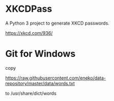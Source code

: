 # XKCDPass

A Python 3 project to generate XKCD passwords.

https://xkcd.com/936/

# Git for Windows

copy

https://raw.githubusercontent.com/eneko/data-repository/master/data/words.txt

to /usr/share/dict/words
